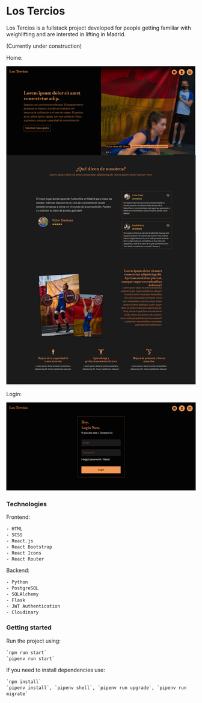 # Los Tercios

Los Tercios is a fullstack project developed for people getting familiar with weighlifting and are intersted in lifting in Madrid.

(Currently under construction)

Home:

![This is an image](https://github.com/Yevhenbk/ptoject-lifters/blob/main/src/front/img/Group%2049.png)

Login:

![This is an image](https://github.com/Yevhenbk/ptoject-lifters/blob/main/src/front/img/image%2035.png)

### Technologies

Frontend:

	- HTML
	- SCSS
	- React.js
	- React Bootstrap
	- React Icons
	- React Router
Backend:

	- Python
	- PostgreSQL
	- SQLAlchemy
	- Flask
	- JWT Authentication
	- Cloudinary
	
### Getting started

Run the project using:

	`npm run start`
	`pipenv run start`
	
If you need to install dependencies use:

	`npm install`
	`pipenv install`, `pipenv shell`, `pipenv run upgrade`, `pipenv run migrate`
